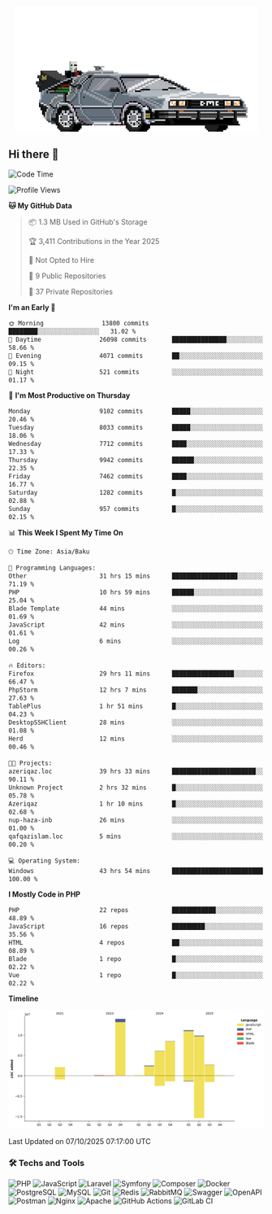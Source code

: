 <!--WALLPAPER-->
<p align='center'>
  <img src='assets/wallpapers/22.gif' alt='Banner'>
</p>
<!--/WALLPAPER-->

## Hi there 👋

<!--START_SECTION:waka-->
![Code Time](http://img.shields.io/badge/Code%20Time-417%20hrs%2044%20mins-blue)

![Profile Views](http://img.shields.io/badge/Profile%20Views-0-blue)

**🐱 My GitHub Data** 

> 📦 1.3 MB Used in GitHub's Storage 
 > 
> 🏆 3,411 Contributions in the Year 2025
 > 
> 🚫 Not Opted to Hire
 > 
> 📜 9 Public Repositories 
 > 
> 🔑 37 Private Repositories 
 > 
**I'm an Early 🐤** 

```text
🌞 Morning                13800 commits       ████████░░░░░░░░░░░░░░░░░   31.02 % 
🌆 Daytime                26098 commits       ███████████████░░░░░░░░░░   58.66 % 
🌃 Evening                4071 commits        ██░░░░░░░░░░░░░░░░░░░░░░░   09.15 % 
🌙 Night                  521 commits         ░░░░░░░░░░░░░░░░░░░░░░░░░   01.17 % 
```
📅 **I'm Most Productive on Thursday** 

```text
Monday                   9102 commits        █████░░░░░░░░░░░░░░░░░░░░   20.46 % 
Tuesday                  8033 commits        █████░░░░░░░░░░░░░░░░░░░░   18.06 % 
Wednesday                7712 commits        ████░░░░░░░░░░░░░░░░░░░░░   17.33 % 
Thursday                 9942 commits        ██████░░░░░░░░░░░░░░░░░░░   22.35 % 
Friday                   7462 commits        ████░░░░░░░░░░░░░░░░░░░░░   16.77 % 
Saturday                 1282 commits        █░░░░░░░░░░░░░░░░░░░░░░░░   02.88 % 
Sunday                   957 commits         █░░░░░░░░░░░░░░░░░░░░░░░░   02.15 % 
```


📊 **This Week I Spent My Time On** 

```text
🕑︎ Time Zone: Asia/Baku

💬 Programming Languages: 
Other                    31 hrs 15 mins      ██████████████████░░░░░░░   71.19 % 
PHP                      10 hrs 59 mins      ██████░░░░░░░░░░░░░░░░░░░   25.04 % 
Blade Template           44 mins             ░░░░░░░░░░░░░░░░░░░░░░░░░   01.69 % 
JavaScript               42 mins             ░░░░░░░░░░░░░░░░░░░░░░░░░   01.61 % 
Log                      6 mins              ░░░░░░░░░░░░░░░░░░░░░░░░░   00.26 % 

🔥 Editors: 
Firefox                  29 hrs 11 mins      █████████████████░░░░░░░░   66.47 % 
PhpStorm                 12 hrs 7 mins       ███████░░░░░░░░░░░░░░░░░░   27.63 % 
TablePlus                1 hr 51 mins        █░░░░░░░░░░░░░░░░░░░░░░░░   04.23 % 
DesktopSSHClient         28 mins             ░░░░░░░░░░░░░░░░░░░░░░░░░   01.08 % 
Herd                     12 mins             ░░░░░░░░░░░░░░░░░░░░░░░░░   00.46 % 

🐱‍💻 Projects: 
azeriqaz.loc             39 hrs 33 mins      ███████████████████████░░   90.11 % 
Unknown Project          2 hrs 32 mins       █░░░░░░░░░░░░░░░░░░░░░░░░   05.78 % 
Azeriqaz                 1 hr 10 mins        █░░░░░░░░░░░░░░░░░░░░░░░░   02.68 % 
nup-haza-inb             26 mins             ░░░░░░░░░░░░░░░░░░░░░░░░░   01.00 % 
qafqazislam.loc          5 mins              ░░░░░░░░░░░░░░░░░░░░░░░░░   00.20 % 

💻 Operating System: 
Windows                  43 hrs 54 mins      █████████████████████████   100.00 % 
```

**I Mostly Code in PHP** 

```text
PHP                      22 repos            ████████████░░░░░░░░░░░░░   48.89 % 
JavaScript               16 repos            █████████░░░░░░░░░░░░░░░░   35.56 % 
HTML                     4 repos             ██░░░░░░░░░░░░░░░░░░░░░░░   08.89 % 
Blade                    1 repo              █░░░░░░░░░░░░░░░░░░░░░░░░   02.22 % 
Vue                      1 repo              █░░░░░░░░░░░░░░░░░░░░░░░░   02.22 % 
```



**Timeline**

![Lines of Code chart](https://raw.githubusercontent.com/feridnesibzade/feridnesibzade/main/assets/bar_graph.png)


 Last Updated on 07/10/2025 07:17:00 UTC
<!--END_SECTION:waka-->

### 🛠️ Techs and Tools

![PHP](https://img.shields.io/badge/PHP-777BB4?style=for-the-badge&logo=php&logoColor=white)
![JavaScript](https://img.shields.io/badge/JavaScript-F7DF1E?style=for-the-badge&logo=javascript&logoColor=000)
![Laravel](https://img.shields.io/badge/Laravel-F55247?style=for-the-badge&logo=laravel&logoColor=white)
![Symfony](https://img.shields.io/badge/Symfony-000000?style=for-the-badge&logo=symfony&logoColor=white)
![Composer](https://img.shields.io/badge/Composer-885630?style=for-the-badge&logo=composer&logoColor=white)
![Docker](https://img.shields.io/badge/Docker-2496ED?style=for-the-badge&logo=docker&logoColor=white)
![PostgreSQL](https://img.shields.io/badge/PostgreSQL-4169E1?style=for-the-badge&logo=postgresql&logoColor=white)
![MySQL](https://img.shields.io/badge/MySQL-4479A1?style=for-the-badge&logo=mysql&logoColor=white)
![Git](https://img.shields.io/badge/Git-F05032?style=for-the-badge&logo=git&logoColor=white)
![Redis](https://img.shields.io/badge/Redis-DC382D?style=for-the-badge&logo=redis&logoColor=white)
![RabbitMQ](https://img.shields.io/badge/RabbitMQ-FF6600?style=for-the-badge&logo=rabbitmq&logoColor=white)
![Swagger](https://img.shields.io/badge/Swagger-85EA2D?style=for-the-badge&logo=swagger&logoColor=black)
![OpenAPI](https://img.shields.io/badge/OpenAPI-6BA539?style=for-the-badge&logo=openapiinitiative&logoColor=white)
![Postman](https://img.shields.io/badge/Postman-FF6C37?style=for-the-badge&logo=postman&logoColor=white)
![Nginx](https://img.shields.io/badge/Nginx-009639?style=for-the-badge&logo=nginx&logoColor=white)
![Apache](https://img.shields.io/badge/Apache-D22128?style=for-the-badge&logo=apache&logoColor=white)
![GitHub Actions](https://img.shields.io/badge/GitHub%20Actions-2088FF?style=for-the-badge&logo=githubactions&logoColor=white)
![GitLab CI](https://img.shields.io/badge/GitLab%20CI-FC6D26?style=for-the-badge&logo=gitlab&logoColor=white)

